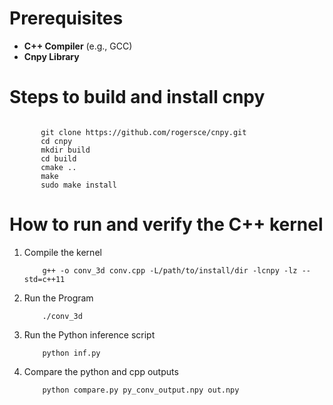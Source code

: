 # Prerequisites
- **C++ Compiler** (e.g., GCC)
- **Cnpy Library**
  
# Steps to build and install cnpy

 ```

        git clone https://github.com/rogersce/cnpy.git 
        cd cnpy
        mkdir build
        cd build
        cmake ..
        make
        sudo make install

 ```

# How to run and verify the C++ kernel 

1. Compile the kernel
    ```
        g++ -o conv_3d conv.cpp -L/path/to/install/dir -lcnpy -lz --std=c++11
    ```
2. Run the Program
    ```
        ./conv_3d
    ```
3. Run the Python inference script
    ```
        python inf.py
    ```
4. Compare the python and cpp outputs
    ```
        python compare.py py_conv_output.npy out.npy
    ```
